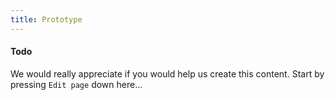```yaml
---
title: Prototype
---
```


#### Todo

We would really appreciate if you would help us create this content. Start by pressing `Edit page` down here...
